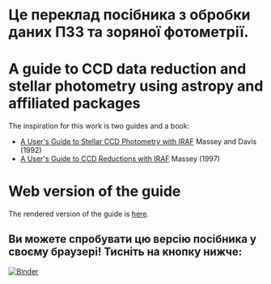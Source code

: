 # Це переклад посібника з обробки даних ПЗЗ та зоряної фотометрії. 

# A guide to CCD data reduction and stellar photometry using astropy and affiliated packages

The inspiration for this work is two guides and a book:

+ [A User's Guide to Stellar CCD Photometry with IRAF](https://www.mn.uio.no/astro/english/services/it/help/visualization/iraf/daophot2.pdf) Massey and Davis (1992)
+ [A User's Guide to CCD Reductions with IRAF](http://ircamera.as.arizona.edu/Astr_518/irafguid.pdf) Massey (1997)

# Web version of the guide

The rendered version of the guide is [here](https://mwcraig.github.io/ccd-as-book/00-00-Preface).

## Ви можете спробувати цю версію посібника у своєму браузері! Тисніть на кнопку нижче:

[![Binder](https://mybinder.org/badge_logo.svg)](https://mybinder.org/v2/gh/bazarsen/ccd-reduction-and-photometry-guide/HEAD)
